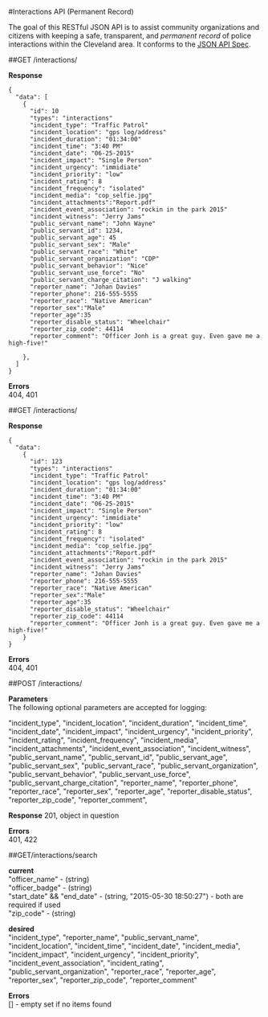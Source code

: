 #Interactions API (Permanent Record)

The goal of this RESTful JSON API is to assist community organizations and citizens with keeping a safe, transparent, and _permanent record_ of police interactions within the Cleveland area. It conforms to the [JSON API Spec](http://jsonapi.org/).

##GET /interactions/

__Response__
```
{ 
  "data": [
    {
      "id": 10
      "types": "interactions" 
      "incident_type": "Traffic Patrol"
      "incident_location": "gps log/address"
      "incident_duration": "01:34:00"
      "incident_time": "3:40 PM"
      "incident_date": "06-25-2015"
      "incident_impact": "Single Person"
      "incident_urgency": "immidiate"
      "incident_priority": "low"
      "incident_rating": 8
      "incident_frequency": "isolated"
      "incident_media": "cop_selfie.jpg"
      "incident_attachments":"Report.pdf"
      "incident_event_association": "rockin in the park 2015"
      "incident_witness": "Jerry Jams"
      "public_servant_name": "John Wayne"
      "public_servant_id": 1234,
      "public_servant_age": 45
      "public_servant_sex": "Male"
      "public_servant_race": "White"
      "public_servant_organization": "CDP"
      "public_servant_behavior": "Nice"
      "public_servant_use_force": "No"
      "public_servant_charge_citation": "J walking"
      "reporter_name": "Johan Davies"
      "reporter_phone": 216-555-5555
      "reporter_race": "Native American"
      "reporter_sex":"Male"
      "reporter_age":35
      "reporter_disable_status": "Wheelchair"
      "reporter_zip_code": 44114
      "reporter_comment": "Officer Jonh is a great guy. Even gave me a high-five!"
      
    },
  ]
}

```

__Errors__  
404, 401

##GET /interactions/

__Response__  
```
{ 
  "data":
    {
      "id": 123
      "types": "interactions"
      "incident_type": "Traffic Patrol"
      "incident_location": "gps log/address"
      "incident_duration": "01:34:00"
      "incident_time": "3:40 PM"
      "incident_date": "06-25-2015"
      "incident_impact": "Single Person"
      "incident_urgency": "immidiate"
      "incident_priority": "low"
      "incident_rating": 8
      "incident_frequency": "isolated"
      "incident_media": "cop_selfie.jpg"
      "incident_attachments":"Report.pdf"
      "incident_event_association": "rockin in the park 2015"
      "incident_witness": "Jerry Jams"
      "reporter_name": "Johan Davies"
      "reporter_phone": 216-555-5555
      "reporter_race": "Native American"
      "reporter_sex":"Male"
      "reporter_age":35
      "reporter_disable_status": "Wheelchair"
      "reporter_zip_code": 44114
      "reporter_comment": "Officer Jonh is a great guy. Even gave me a high-five!"
    }
}

```

__Errors__  
404, 401

##POST /interactions/
  
__Parameters__  
The following optional parameters are accepted for logging:

"incident_type", "incident_location", "incident_duration", "incident_time", "incident_date", "incident_impact", "incident_urgency", "incident_priority", "incident_rating", "incident_frequency", "incident_media", "incident_attachments", "incident_event_association", "incident_witness", "public_servant_name", "public_servant_id", "public_servant_age", "public_servant_sex", "public_servant_race", "public_servant_organization", "public_servant_behavior", "public_servant_use_force", "public_servant_charge_citation", "reporter_name", "reporter_phone", "reporter_race", "reporter_sex", "reporter_age", "reporter_disable_status", "reporter_zip_code", "reporter_comment",

__Response__ 
201, object in question  

__Errors__  
401, 422  

##GET/interactions/search

__current__  
"officer_name" - (string)  
"officer_badge" - (string)  
"start_date" && "end_date" - (string, "2015-05-30 18:50:27") - both are required if used    
"zip_code" - (string)  

__desired__  
"incident_type", "reporter_name", "public_servant_name", "incident_location", "incident_time", "incident_date", "incident_media", "incident_impact", "incident_urgency", "incident_priority", "incident_event_association", "incident_rating", "public_servant_organization", "reporter_race", "reporter_age", "reporter_sex", "reporter_zip_code", "reporter_comment"

__Errors__  
[] - empty set if no items found  

